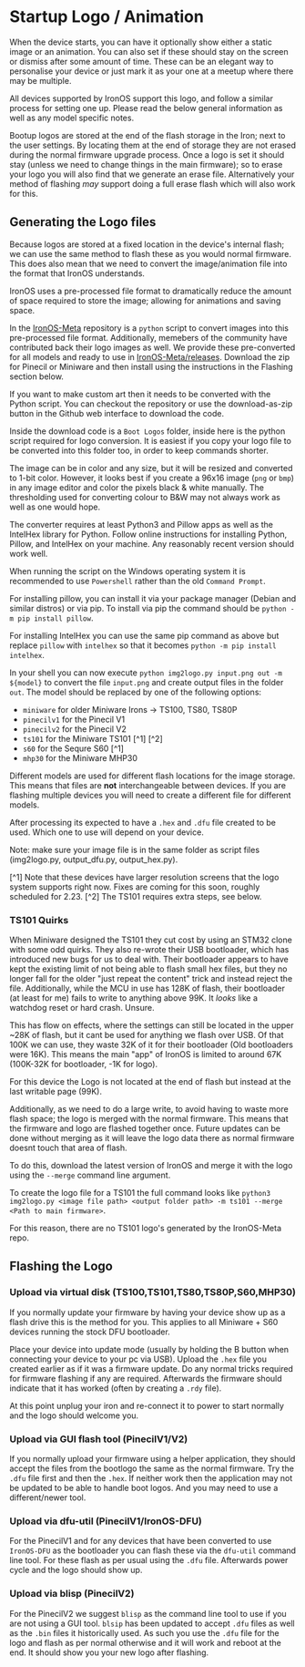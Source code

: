 # Startup Logo / Animation

When the device starts, you can have it optionally show either a static image or an animation. You can also set if these should stay on the screen or dismiss after some amount of time.
These can be an elegant way to personalise your device or just mark it as your one at a meetup where there may be multiple.

All devices supported by IronOS support this logo, and follow a similar process for setting one up. Please read the below general information as well as any model specific notes.

Bootup logos are stored at the end of the flash storage in the Iron; next to the user settings. By locating them at the end of storage they are not erased during the normal firmware upgrade process. Once a logo is set it should stay (unless we need to change things in the main firmware); so to erase your logo you will also find that we generate an erase file. Alternatively your method of flashing _may_ support doing a full erase flash which will also work for this.

## Generating the Logo files

Because logos are stored at a fixed location in the device's internal flash; we can use the same method to flash these as you would normal firmware.
This does also mean that we need to convert the image/animation file into the format that IronOS understands.

IronOS uses a pre-processed file format to dramatically reduce the amount of space required to store the image; allowing for animations and saving space.

In the [IronOS-Meta](https://github.com/Ralim/IronOS-Meta) repository is a `python` script to convert images into this pre-processed file format.
Additionally, memebers of the community have contributed back their logo images as well. We provide these pre-converted for all models and ready to use in [IronOS-Meta/releases](https://github.com/Ralim/IronOS-Meta/releases).
Download the zip for Pinecil or Miniware and then install using the instructions in the Flashing section below.

If you want to make custom art then it needs to be converted with the Python script.
You can checkout the repository or use the download-as-zip button in the Github web interface to download the code.

Inside the download code is a `Boot Logos` folder, inside here is the python script required for logo conversion.
It is easiest if you copy your logo file to be converted into this folder too, in order to keep commands shorter.

The image can be in color and any size, but it will be resized and converted to 1-bit color. However, it looks best if you create a 96x16 image (`png` or `bmp`) in any image editor and color the pixels black & white manually. The thresholding used for converting colour to B&W may not always work as well as one would hope.

The converter requires at least Python3 and Pillow apps as well as the IntelHex library for Python. Follow online instructions for installing Python, Pillow, and IntelHex on your machine. Any reasonably recent version should work well.

When running the script on the Windows operating system it is recommended to use `Powershell` rather than the old `Command Prompt`.

For installing pillow, you can install it via your package manager (Debian and similar distros) or via pip. To install via pip the command should be `python -m pip install pillow`.

For installing IntelHex you can use the same pip command as above but replace `pillow` with `intelhex` so that it becomes `python -m pip install intelhex`.

In your shell you can now execute `python img2logo.py input.png out -m ${model}` to convert the file `input.png` and create output files in the folder `out`.
The model should be replaced by one of the following options:

- `miniware` for older Miniware Irons -> TS100, TS80, TS80P
- `pinecilv1` for the Pinecil V1
- `pinecilv2` for the Pinecil V2
- `ts101` for the Miniware TS101 [^1] [^2]
- `s60` for the Sequre S60 [^1]
- `mhp30` for the Miniware MHP30

Different models are used for different flash locations for the image storage.
This means that files are **not** interchangeable between devices. If you are flashing multiple devices you will need to create a different file for different models.

After processing its expected to have a `.hex` and `.dfu` file created to be used. Which one to use will depend on your device.

Note: make sure your image file is in the same folder as script files (img2logo.py, output_dfu.py, output_hex.py).

[^1] Note that these devices have larger resolution screens that the logo system supports right now. Fixes are coming for this soon, roughly scheduled for 2.23.
[^2] The TS101 requires extra steps, see below.

### TS101 Quirks

When Miniware designed the TS101 they cut cost by using an STM32 clone with some odd quirks. They also re-wrote their USB bootloader, which has introduced new bugs for us to deal with.
Their bootloader appears to have kept the existing limit of not being able to flash small hex files, but they no longer fall for the older "just repeat the content" trick and instead reject the file.
Additionally, while the MCU in use has 128K of flash, their bootloader (at least for me) fails to write to anything above 99K. It _looks_ like a watchdog reset or hard crash. Unsure.

This has flow on effects, where the settings can still be located in the upper ~28K of flash, but it cant be used for anything we flash over USB.
Of that 100K we can use, they waste 32K of it for their bootloader (Old bootloaders were 16K).
This means the main "app" of IronOS is limited to around 67K (100K-32K for bootloader, -1K for logo).

For this device the Logo is not located at the end of flash but instead at the last writable page (99K).

Additionally, as we need to do a large write, to avoid having to waste more flash space; the logo is merged with the normal firmware. This means that the firmware and logo are flashed together once.
Future updates can be done without merging as it will leave the logo data there as normal firmware doesnt touch that area of flash.

To do this, download the latest version of IronOS and merge it with the logo using the `--merge` command line argument.

To create the logo file for a TS101 the full command looks like `python3 img2logo.py <image file path> <output folder path> -m ts101 --merge <Path to main firmware>`.

For this reason, there are no TS101 logo's generated by the IronOS-Meta repo.

## Flashing the Logo

### Upload via virtual disk (TS100,TS101,TS80,TS80P,S60,MHP30)

If you normally update your firmware by having your device show up as a flash drive this is the method for you.
This applies to all Miniware + S60 devices running the stock DFU bootloader.

Place your device into update mode (usually by holding the B button when connecting your device to your pc via USB).
Upload the `.hex` file you created earlier as if it was a firmware update. Do any normal tricks required for firmware flashing if any are required.
Afterwards the firmware should indicate that it has worked (often by creating a `.rdy` file).

At this point unplug your iron and re-connect it to power to start normally and the logo should welcome you.

### Upload via GUI flash tool (PinecilV1/V2)

If you normally upload your firmware using a helper application, they should accept the files from the bootlogo the same as the normal firmware.
Try the `.dfu` file first and then the `.hex`. If neither work then the application may not be updated to be able to handle boot logos. And you may need to use a different/newer tool.

### Upload via dfu-util (PinecilV1/IronOS-DFU)

For the PinecilV1 and for any devices that have been converted to use `IronOS-DFU` as the bootloader you can flash these via the `dfu-util` command line tool.
For these flash as per usual using the `.dfu` file. Afterwards power cycle and the logo should show up.

### Upload via blisp (PinecilV2)

For the PinecilV2 we suggest `blisp` as the command line tool to use if you are not using a GUI tool. `blsip` has been updated to accept `.dfu` files as well as the `.bin` files it historically used. As such you use the `.dfu` file for the logo and flash as per normal otherwise and it will work and reboot at the end. It should show you your new logo after flashing.
